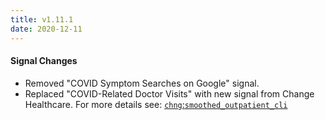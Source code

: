 ```yaml
---
title: v1.11.1
date: 2020-12-11
---
```


#### Signal Changes

* Removed "COVID Symptom Searches on Google" signal.
* Replaced "COVID-Related Doctor Visits" with new signal from Change Healthcare. For more details see: [`chng`:`smoothed_outpatient_cli`](https://cmu-delphi.github.io/delphi-epidata/api/covidcast-signals/chng.html)
